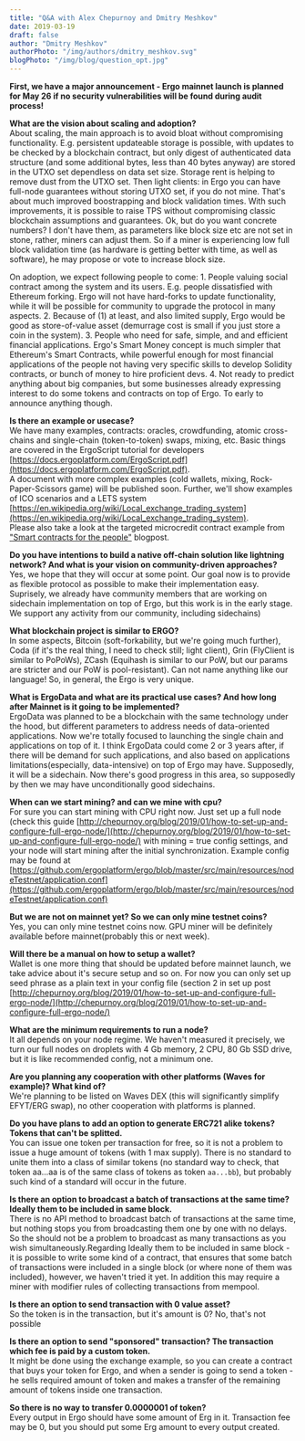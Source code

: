 ```yaml
---
title: "Q&A with Alex Chepurnoy and Dmitry Meshkov"
date: 2019-03-19
draft: false
author: "Dmitry Meshkov"
authorPhoto: "/img/authors/dmitry_meshkov.svg"
blogPhoto: "/img/blog/question_opt.jpg"
---
```

**First, we have a major announcement - Ergo mainnet launch is planned for May 26 if no security vulnerabilities will be found during audit process!**  

**What are the vision about scaling and adoption?**  
About scaling, the main approach is to avoid bloat without compromising functionality. E.g. persistent updateable storage is possible, with updates to be checked by a blockchain contract, but only digest of authenticated data structure (and some additional bytes, less than 40 bytes anyway) are stored in the UTXO set dependless on data set size. Storage rent is helping to remove dust from the UTXO set. Then light clients: in Ergo you can have full-node guarantees without storing UTXO set, if you do not mine. That's about much improved boostrapping and block validation times. With such improvements, it is possible to raise TPS without compromising classic blockchain assumptions and guarantees. Ok, but do you want concrete numbers? I don't have them, as parameters like block size etc are not set in stone, rather, miners can adjust them. So if a miner is experiencing low full block validation time (as hardware is getting better with time, as well as software), he may propose or vote to increase block size.  

On adoption, we expect following people to come: 1\. People valuing social contract among the system and its users. E.g. people dissatisfied with Ethereum forking. Ergo will not have hard-forks to update functionality, while it will be possible for community to upgrade the protocol in many aspects. 2\. Because of (1) at least, and also limited supply, Ergo would be good as store-of-value asset (demurrage cost is small if you just store a coin in the system). 3\. People who need for safe, simple, and and efficient financial applications. Ergo's Smart Money concept is much simpler that Ethereum's Smart Contracts, while powerful enough for most financial applications of the people not having very specific skills to develop Solidity contracts, or bunch of money to hire proficient devs. 4\. Not ready to predict anything about big companies, but some businesses already expressing interest to do some tokens and contracts on top of Ergo. To early to announce anything though.  

**Is there an example or usecase?**  
We have many examples, contracts: oracles, crowdfunding, atomic cross-chains and single-chain (token-to-token) swaps, mixing, etc. Basic things are covered in the ErgoScript tutorial for developers [https://docs.ergoplatform.com/ErgoScript.pdf](https://docs.ergoplatform.com/ErgoScript.pdf).  
A document with more complex examples (cold wallets, mixing, Rock-Paper-Scissors game) will be published soon. Further, we'll show examples of ICO scenarios and a LETS system [https://en.wikipedia.org/wiki/Local_exchange_trading_system](https://en.wikipedia.org/wiki/Local_exchange_trading_system).  
Please also take a look at the targeted microcredit contract example from ["Smart contracts for the people"](http://chepurnoy.org/blog/2018/10/smart-contracts-for-the-people/) blogpost.  

**Do you have intentions to build a native off-chain solution like lightning network? And what is your vision on community-driven approaches?**  
Yes, we hope that they will occur at some point. Our goal now is to provide as flexible protocol as possible to make their implementation easy. Suprisely, we already have community members that are working on sidechain implementation on top of Ergo, but this work is in the early stage. We support any activity from our community, including sidechains)  

**What blockchain project is similar to ERGO?**  
In some aspects, Bitcoin (soft-forkability, but we're going much further), Coda (if it's the real thing, I need to check still; light client), Grin (FlyClient is similar to PoPoWs), ZCash (Equihash is similar to our PoW, but our params are stricter and our PoW is pool-resistant). Can not name anything like our language! So, in general, the Ergo is very unique.  

**What is ErgoData and what are its practical use cases? And how long after Mainnet is it going to be implemented?**  
ErgoData was planned to be a blockchain with the same technology under the hood, but different parameters to address needs of data-oriented applications. Now we're totally focused to launching the single chain and applications on top of it. I think ErgoData could come 2 or 3 years after, if there will be demand for such applications, and also based on applications limitations(especially, data-intensive) on top of Ergo may have. Supposedly, it will be a sidechain. Now there's good progress in this area, so supposedly by then we may have unconditionally good sidechains.  

**When can we start mining? and can we mine with cpu?**  
For sure you can start mining with CPU right now. Just set up a full node (check this guide [http://chepurnoy.org/blog/2019/01/how-to-set-up-and-configure-full-ergo-node/](http://chepurnoy.org/blog/2019/01/how-to-set-up-and-configure-full-ergo-node/) with mining = true config settings, and your node will start mining after the initial synchronization. Example config may be found at [https://github.com/ergoplatform/ergo/blob/master/src/main/resources/nodeTestnet/application.conf](https://github.com/ergoplatform/ergo/blob/master/src/main/resources/nodeTestnet/application.conf)  

**But we are not on mainnet yet? So we can only mine testnet coins?**  
Yes, you can only mine testnet coins now. GPU miner will be definitely available before mainnet(probably this or next week).  

**Will there be a manual on how to setup a wallet?**  
Wallet is one more thing that should be updated before mainnet launch, we take advice about it's secure setup and so on. For now you can only set up seed phrase as a plain text in your config file (section 2 in set up post [http://chepurnoy.org/blog/2019/01/how-to-set-up-and-configure-full-ergo-node/](http://chepurnoy.org/blog/2019/01/how-to-set-up-and-configure-full-ergo-node/)  

**What are the minimum requirements to run a node?**  
It all depends on your node regime. We haven't measured it precisely, we turn our full nodes on droplets with 4 Gb memory, 2 CPU, 80 Gb SSD drive, but it is like recommended config, not a minimum one.  

**Are you planning any cooperation with other platforms (Waves for example)? What kind of?**  
We're planning to be listed on Waves DEX (this will significantly simplify EFYT/ERG swap), no other cooperation with platforms is planned.  

**Do you have plans to add an option to generate ERC721 alike tokens? Tokens that can't be splitted.**  
You can issue one token per transaction for free, so it is not a problem to issue a huge amount of tokens (with 1 max supply). There is no standard to unite them into a class of similar tokens (no standard way to check, that token aa...aa is of the same class of tokens as token `aa...bb`), but probably such kind of a standard will occur in the future.  

**Is there an option to broadcast a batch of transactions at the same time? Ideally them to be included in same block.**  
There is no API method to broadcast batch of transactions at the same time, but nothing stops you from broadcasting them one by one with no delays. So the should not be a problem to broadcast as many transactions as you wish simultaneously.Regarding Ideally them to be included in same block - it is possible to write some kind of a contract, that ensures that some batch of transactions were included in a single block (or where none of them was included), however, we haven't tried it yet. In addition this may require a miner with modifier rules of collecting transactions from mempool.  

**Is there an option to send transaction with 0 value asset?**  
So the token is in the transaction, but it's amount is 0? No, that's not possible  

**Is there an option to send "sponsored" transaction? The transaction which fee is paid by a custom token.**  
It might be done using the exchange example, so you can create a contract that buys your token for Ergo, and when a sender is going to send a token - he sells required amount of token and makes a transfer of the remaining amount of tokens inside one transaction.  

**So there is no way to transfer 0.0000001 of token?**  
Every output in Ergo should have some amount of Erg in it. Transaction fee may be 0, but you should put some Erg amount to every output created.
